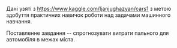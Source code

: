 Дані узяті з https://www.kaggle.com/ljanjughazyan/cars1 з метою здобуття практичних навичок роботи над
задачами машинного навчання.

Поставленне завдання -- спрогнозувати витрати пального для автомобіля в межах міста. 
